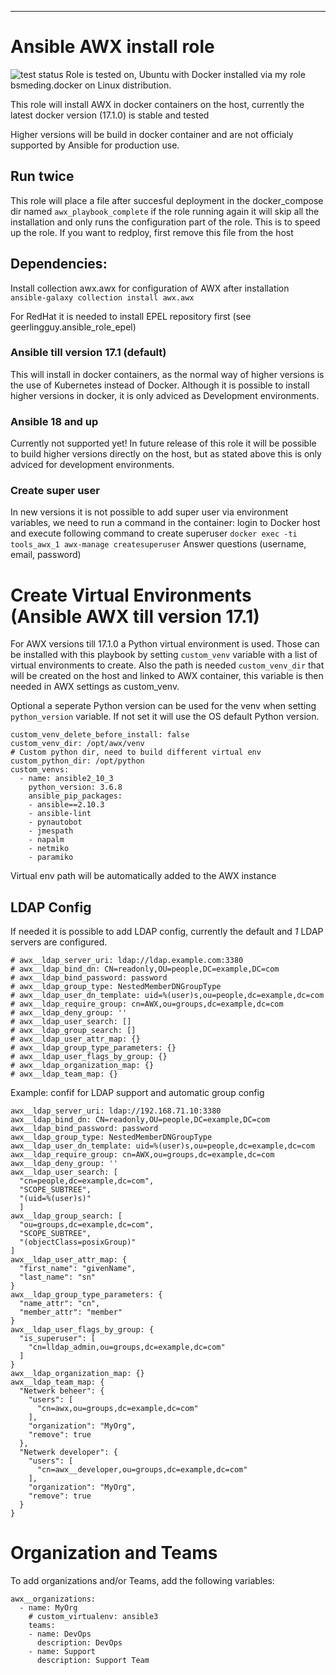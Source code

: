 ---
# Ansible AWX install role

![test status](https://github.com/bsmeding/ansible_role_awx_docker/actions/workflows/ci.yml/badge.svg) 
Role is tested on, Ubuntu with Docker installed via my role bsmeding.docker on Linux distribution.

This role will install AWX in docker containers on the host, currently the latest docker version (17.1.0) is stable and tested

Higher versions will be build in docker container and are not officialy supported by Ansible for production use.

## Run twice
This role will place a file after succesful deployment in the docker_compose dir named `awx_playbook_complete` 
if the role running again it will skip all the installation and only runs the configuration part of the role. This is to speed up the role.
If you want to redploy, first remove this file from the host

## Dependencies:
Install collection awx.awx for configuration of AWX after installation
`ansible-galaxy collection install awx.awx`

For RedHat it is needed to install EPEL repository first (see geerlingguy.ansible_role_epel)

### Ansible till version 17.1 (default)
This will install in docker containers, as the normal way of higher versions is the use of Kubernetes instead of Docker.
Although it is possible to install higher versions in docker, it is only adviced as Development environments.

### Ansible 18 and up
Currently not supported yet!
In future release of this role it will be possible to build higher versions directly on the host, but as stated above this is only adviced for development environments.

### Create super user
In new versions it is not possible to add super user via environment variables, we need to run a command in the container:
login to Docker host and execute following command to create superuser
`docker exec -ti tools_awx_1 awx-manage createsuperuser`
Answer questions (username, email, password)

# Create Virtual Environments (Ansible AWX till version 17.1)
For AWX versions till 17.1.0 a Python virtual environment is used. Those can be installed with this playbook by setting `custom_venv` variable with a list of virtual environments to create.
Also the path is needed `custom_venv_dir` that will be created on the host and linked to AWX container, this variable is then needed in AWX settings as custom_venv.

Optional a seperate Python version can be used for the venv when setting `python_version` variable. If not set it will use the OS default Python version.

```
custom_venv_delete_before_install: false
custom_venv_dir: /opt/awx/venv
# Custom python dir, need to build different virtual env
custom_python_dir: /opt/python
custom_venvs:
  - name: ansible2_10_3
    python_version: 3.6.8
    ansible_pip_packages:
    - ansible==2.10.3
    - ansible-lint
    - pynautobot
    - jmespath
    - napalm
    - netmiko
    - paramiko
```

Virtual env path will be automatically added to the AWX instance

## LDAP Config
If needed it is possible to add LDAP config, currently the default and _1_ LDAP servers are configured.

```
# awx__ldap_server_uri: ldap://ldap.example.com:3380
# awx__ldap_bind_dn: CN=readonly,OU=people,DC=example,DC=com
# awx__ldap_bind_password: password
# awx__ldap_group_type: NestedMemberDNGroupType
# awx__ldap_user_dn_template: uid=%(user)s,ou=people,dc=example,dc=com
# awx__ldap_require_group: cn=AWX,ou=groups,dc=example,dc=com
# awx__ldap_deny_group: ''
# awx__ldap_user_search: []
# awx__ldap_group_search: []
# awx__ldap_user_attr_map: {}
# awx__ldap_group_type_parameters: {}
# awx__ldap_user_flags_by_group: {}
# awx__ldap_organization_map: {}
# awx__ldap_team_map: {}

```

Example: confif for LDAP support and automatic group config

```
awx__ldap_server_uri: ldap://192.168.71.10:3380
awx__ldap_bind_dn: CN=readonly,OU=people,DC=example,DC=com
awx__ldap_bind_password: password
awx__ldap_group_type: NestedMemberDNGroupType
awx__ldap_user_dn_template: uid=%(user)s,ou=people,dc=example,dc=com
awx__ldap_require_group: cn=AWX,ou=groups,dc=example,dc=com
awx__ldap_deny_group: ''
awx__ldap_user_search: [
  "cn=people,dc=example,dc=com",
  "SCOPE_SUBTREE",
  "(uid=%(user)s)"
  ]
awx__ldap_group_search: [
  "ou=groups,dc=example,dc=com",
  "SCOPE_SUBTREE",
  "(objectClass=posixGroup)"
]
awx__ldap_user_attr_map: {
  "first_name": "givenName",
  "last_name": "sn"
}
awx__ldap_group_type_parameters: {
  "name_attr": "cn",
  "member_attr": "member"
}
awx__ldap_user_flags_by_group: {
  "is_superuser": [
    "cn=lldap_admin,ou=groups,dc=example,dc=com"
  ]
}
awx__ldap_organization_map: {}
awx__ldap_team_map: {
  "Netwerk beheer": {
    "users": [
      "cn=awx,ou=groups,dc=example,dc=com"
    ],
    "organization": "MyOrg",
    "remove": true
  },
  "Netwerk developer": {
    "users": [
      "cn=awx__developer,ou=groups,dc=example,dc=com"
    ],
    "organization": "MyOrg",
    "remove": true
  }
}

```
# Organization and Teams
To add organizations and/or Teams, add the following variables:
```
awx__organizations:
  - name: MyOrg
    # custom_virtualenv: ansible3
    teams:
    - name: DevOps
      description: DevOps
    - name: Support
      description: Support Team
```
